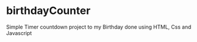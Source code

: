 # birthdayCounter
Simple Timer countdown project to my Birthday done using HTML, Css and Javascript
